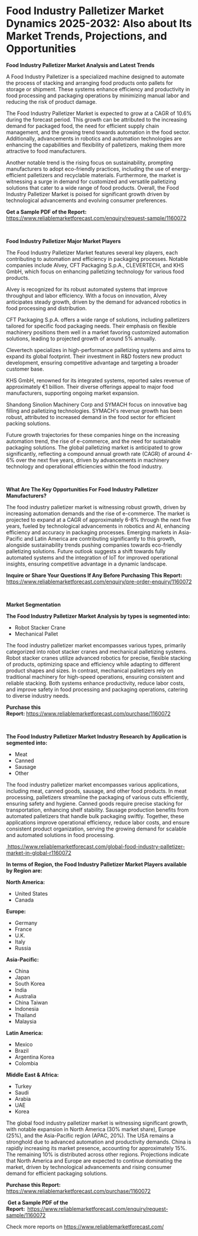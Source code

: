 <p><h1>Food Industry Palletizer Market Dynamics 2025-2032: Also about Its Market Trends, Projections, and Opportunities</h1></p><p><strong>Food Industry Palletizer Market Analysis and Latest Trends</strong></p>
<p><p>A Food Industry Palletizer is a specialized machine designed to automate the process of stacking and arranging food products onto pallets for storage or shipment. These systems enhance efficiency and productivity in food processing and packaging operations by minimizing manual labor and reducing the risk of product damage. </p><p>The Food Industry Palletizer Market is expected to grow at a CAGR of 10.6% during the forecast period. This growth can be attributed to the increasing demand for packaged food, the need for efficient supply chain management, and the growing trend towards automation in the food sector. Additionally, advancements in robotics and automation technologies are enhancing the capabilities and flexibility of palletizers, making them more attractive to food manufacturers. </p><p>Another notable trend is the rising focus on sustainability, prompting manufacturers to adopt eco-friendly practices, including the use of energy-efficient palletizers and recyclable materials. Furthermore, the market is witnessing a surge in demand for customized and versatile palletizing solutions that cater to a wide range of food products. Overall, the Food Industry Palletizer Market is poised for significant growth driven by technological advancements and evolving consumer preferences.</p></p>
<p><strong>Get a Sample PDF of the Report:&nbsp;</strong> <a href="https://www.reliablemarketforecast.com/enquiry/request-sample/1160072?utm_campaign=2739&utm_medium=2&utm_source=Github&utm_content=ia&utm_term=22032025&utm_id=food-industry-palletizer">https://www.reliablemarketforecast.com/enquiry/request-sample/1160072</a></p>
<p>&nbsp;</p>
<p><strong>Food Industry Palletizer Major Market Players</strong></p>
<p><p>The Food Industry Palletizer Market features several key players, each contributing to automation and efficiency in packaging processes. Notable companies include Alvey, CFT Packaging S.p.A., CLEVERTECH, and KHS GmbH, which focus on enhancing palletizing technology for various food products.</p><p>Alvey is recognized for its robust automated systems that improve throughput and labor efficiency. With a focus on innovation, Alvey anticipates steady growth, driven by the demand for advanced robotics in food processing and distribution.</p><p>CFT Packaging S.p.A. offers a wide range of solutions, including palletizers tailored for specific food packaging needs. Their emphasis on flexible machinery positions them well in a market favoring customized automation solutions, leading to projected growth of around 5% annually.</p><p>Clevertech specializes in high-performance palletizing systems and aims to expand its global footprint. Their investment in R&D fosters new product development, ensuring competitive advantage and targeting a broader customer base.</p><p>KHS GmbH, renowned for its integrated systems, reported sales revenue of approximately €1 billion. Their diverse offerings appeal to major food manufacturers, supporting ongoing market expansion.</p><p>Shandong Sinolion Machinery Corp and SYMACH focus on innovative bag filling and palletizing technologies. SYMACH's revenue growth has been robust, attributed to increased demand in the food sector for efficient packing solutions.</p><p>Future growth trajectories for these companies hinge on the increasing automation trend, the rise of e-commerce, and the need for sustainable packaging solutions. The global palletizing market is anticipated to grow significantly, reflecting a compound annual growth rate (CAGR) of around 4-6% over the next five years, driven by advancements in machinery technology and operational efficiencies within the food industry.</p></p>
<p>&nbsp;</p>
<p><strong>What Are The Key Opportunities For Food Industry Palletizer Manufacturers?</strong></p>
<p><p>The food industry palletizer market is witnessing robust growth, driven by increasing automation demands and the rise of e-commerce. The market is projected to expand at a CAGR of approximately 6-8% through the next five years, fueled by technological advancements in robotics and AI, enhancing efficiency and accuracy in packaging processes. Emerging markets in Asia-Pacific and Latin America are contributing significantly to this growth, alongside sustainability trends pushing companies towards eco-friendly palletizing solutions. Future outlook suggests a shift towards fully automated systems and the integration of IoT for improved operational insights, ensuring competitive advantage in a dynamic landscape.</p></p>
<p><strong>Inquire or Share Your Questions If Any Before Purchasing This Report:</strong> <a href="https://www.reliablemarketforecast.com/enquiry/pre-order-enquiry/1160072?utm_campaign=2739&utm_medium=2&utm_source=Github&utm_content=ia&utm_term=22032025&utm_id=food-industry-palletizer">https://www.reliablemarketforecast.com/enquiry/pre-order-enquiry/1160072</a></p>
<p>&nbsp;</p>
<p><strong>Market Segmentation</strong></p>
<p><strong>The Food Industry Palletizer Market Analysis by types is segmented into:</strong></p>
<p><ul><li>Robot Stacker Crane</li><li>Mechanical Pallet</li></ul></p>
<p><p>The food industry palletizer market encompasses various types, primarily categorized into robot stacker cranes and mechanical palletizing systems. Robot stacker cranes utilize advanced robotics for precise, flexible stacking of products, optimizing space and efficiency while adapting to different product shapes and sizes. In contrast, mechanical palletizers rely on traditional machinery for high-speed operations, ensuring consistent and reliable stacking. Both systems enhance productivity, reduce labor costs, and improve safety in food processing and packaging operations, catering to diverse industry needs.</p></p>
<p><strong>Purchase this Report:&nbsp;</strong><a href="https://www.reliablemarketforecast.com/purchase/1160072?utm_campaign=2739&utm_medium=2&utm_source=Github&utm_content=ia&utm_term=22032025&utm_id=food-industry-palletizer">https://www.reliablemarketforecast.com/purchase/1160072</a></p>
<p>&nbsp;</p>
<p><strong>The Food Industry Palletizer Market Industry Research by Application is segmented into:</strong></p>
<p><ul><li>Meat</li><li>Canned</li><li>Sausage</li><li>Other</li></ul></p>
<p><p>The food industry palletizer market encompasses various applications, including meat, canned goods, sausage, and other food products. In meat processing, palletizers streamline the packaging of various cuts efficiently, ensuring safety and hygiene. Canned goods require precise stacking for transportation, enhancing shelf stability. Sausage production benefits from automated palletizers that handle bulk packaging swiftly. Together, these applications improve operational efficiency, reduce labor costs, and ensure consistent product organization, serving the growing demand for scalable and automated solutions in food processing.</p></p>
<p><a href="https://www.reliablemarketforecast.com/global-food-industry-palletizer-market-in-global-r1160072?utm_campaign=2739&utm_medium=2&utm_source=Github&utm_content=ia&utm_term=22032025&utm_id=food-industry-palletizer">&nbsp;https://www.reliablemarketforecast.com/global-food-industry-palletizer-market-in-global-r1160072</a></p>
<p><strong>In terms of Region, the Food Industry Palletizer Market Players available by Region are:</strong></p>
<p>
    <p> <strong> North America: </strong>
        <ul>
            <li>United States</li>
            <li>Canada</li>
        </ul>
        </p> 
    <p> <strong> Europe: </strong>
        <ul>
            <li>Germany</li>
            <li>France</li>
            <li>U.K.</li>
            <li>Italy</li>
            <li>Russia</li>
        </ul>
        </p> 
    <p> <strong> Asia-Pacific: </strong>
        <ul>
            <li>China</li>
            <li>Japan</li>
            <li>South Korea</li>
            <li>India</li>
            <li>Australia</li>
            <li>China Taiwan</li>
            <li>Indonesia</li>
            <li>Thailand</li>
            <li>Malaysia</li>
        </ul>
        </p> 
    <p> <strong> Latin America: </strong>
        <ul>
            <li>Mexico</li>
            <li>Brazil</li>
            <li>Argentina Korea</li>
            <li>Colombia</li>
        </ul>
        </p> 
    <p> <strong> Middle East & Africa: </strong>
        <ul>
            <li>Turkey</li>
            <li>Saudi</li>
            <li>Arabia</li>
            <li>UAE</li>
            <li>Korea</li>
        </ul>
    </p>
    </p>
<p><p>The global food industry palletizer market is witnessing significant growth, with notable expansion in North America (30% market share), Europe (25%), and the Asia-Pacific region (APAC, 20%). The USA remains a stronghold due to advanced automation and productivity demands. China is rapidly increasing its market presence, accounting for approximately 15%. The remaining 10% is distributed across other regions. Projections indicate that North America and Europe are expected to continue dominating the market, driven by technological advancements and rising consumer demand for efficient packaging solutions.</p></p>
<p><strong>Purchase this Report: </strong><a href="https://www.reliablemarketforecast.com/purchase/1160072?utm_campaign=2739&utm_medium=2&utm_source=Github&utm_content=ia&utm_term=22032025&utm_id=food-industry-palletizer">https://www.reliablemarketforecast.com/purchase/1160072</a></p>
<p>&nbsp;<strong>Get a Sample PDF of the Report:&nbsp;&nbsp;</strong><a href="https://www.reliablemarketforecast.com/enquiry/request-sample/1160072?utm_campaign=2739&utm_medium=2&utm_source=Github&utm_content=ia&utm_term=22032025&utm_id=food-industry-palletizer">https://www.reliablemarketforecast.com/enquiry/request-sample/1160072</a></p>
<p><strong></strong></p>
<p>Check more reports on <a href="https://www.reliablemarketforecast.com/?utm_campaign=2739&utm_medium=2&utm_source=Github&utm_content=ia&utm_term=22032025&utm_id=food-industry-palletizer">https://www.reliablemarketforecast.com/</a></p>